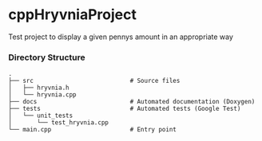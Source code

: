 # cppHryvniaProject
Test project to display a given pennys amount in an appropriate way


### Directory Structure
    .
    ├── src                           # Source files
    │   ├── hryvnia.h
    │   └── hryvnia.cpp
    ├── docs                          # Automated documentation (Doxygen)
    ├── tests                         # Automated tests (Google Test)
    │   └── unit_tests
    │       └── test_hryvnia.cpp
    └── main.cpp                      # Entry point
